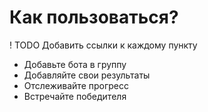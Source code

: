 # Как пользоваться?

! TODO Добавить ссылки к каждому пункту

- Добавьте бота в группу
- Добавляйте свои результаты
- Отслеживайте прогресс
- Встречайте победителя
